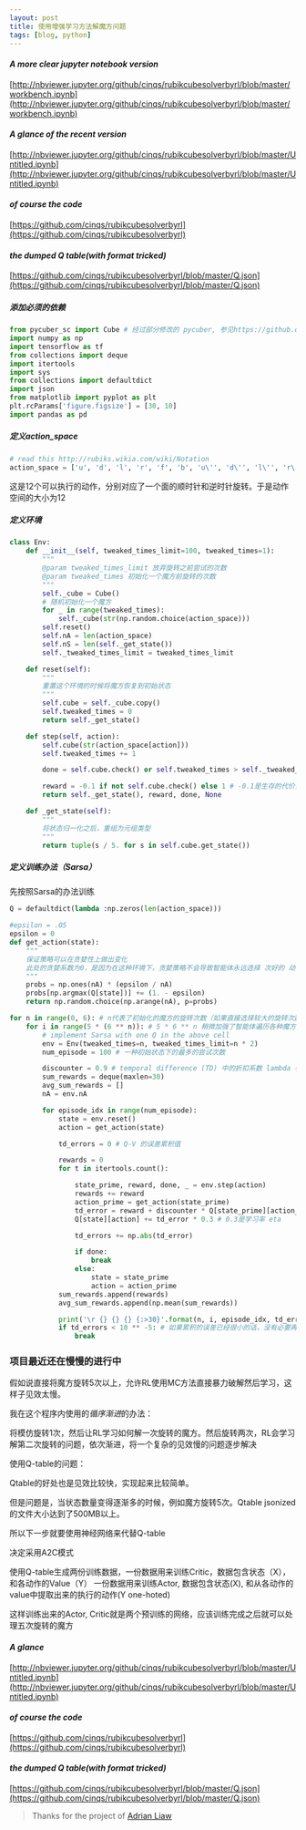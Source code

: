 ```yaml
---
layout: post
title: 使用增强学习方法解魔方问题
tags: [blog, python]
---
```


#### *A more clear jupyter notebook version*
[http://nbviewer.jupyter.org/github/cinqs/rubikcubesolverbyrl/blob/master/workbench.ipynb](http://nbviewer.jupyter.org/github/cinqs/rubikcubesolverbyrl/blob/master/workbench.ipynb)

#### *A glance of the recent version*
[http://nbviewer.jupyter.org/github/cinqs/rubikcubesolverbyrl/blob/master/Untitled.ipynb](http://nbviewer.jupyter.org/github/cinqs/rubikcubesolverbyrl/blob/master/Untitled.ipynb)

#### *of course the code*
[https://github.com/cinqs/rubikcubesolverbyrl](https://github.com/cinqs/rubikcubesolverbyrl)

#### *the dumped Q table(with format tricked)*
[https://github.com/cinqs/rubikcubesolverbyrl/blob/master/Q.json](https://github.com/cinqs/rubikcubesolverbyrl/blob/master/Q.json)

##### 添加必须的依赖

```py
from pycuber_sc import Cube # 经过部分修改的 pycuber, 参见https://github.com/cinqs/rubikcubesolverbyrl
import numpy as np
import tensorflow as tf
from collections import deque
import itertools
import sys
from collections import defaultdict
import json
from matplotlib import pyplot as plt
plt.rcParams['figure.figsize'] = [30, 10]
import pandas as pd
```

##### 定义action_space
```py
# read this http://rubiks.wikia.com/wiki/Notation
action_space = ['u', 'd', 'l', 'r', 'f', 'b', 'u\'', 'd\'', 'l\'', 'r\'', 'f\'', 'b\'']
```

这是12个可以执行的动作，分别对应了一个面的顺时针和逆时针旋转。于是动作空间的大小为12

##### 定义环境
```py
class Env:
    def __init__(self, tweaked_times_limit=100, tweaked_times=1):
        """
        @param tweaked_times_limit 放弃旋转之前尝试的次数
        @param tweaked_times 初始化一个魔方前旋转的次数
        """
        self._cube = Cube()
        # 随机初始化一个魔方
        for _ in range(tweaked_times):
            self._cube(str(np.random.choice(action_space)))
        self.reset()
        self.nA = len(action_space)
        self.nS = len(self._get_state())
        self._tweaked_times_limit = tweaked_times_limit

    def reset(self):
        """
        重置这个环境的时候将魔方恢复到初始状态
        """
        self.cube = self._cube.copy()
        self.tweaked_times = 0
        return self._get_state()

    def step(self, action):
        self.cube(str(action_space[action]))
        self.tweaked_times += 1

        done = self.cube.check() or self.tweaked_times > self._tweaked_times_limit #完成或者放弃

        reward = -0.1 if not self.cube.check() else 1 # -0.1是生存的代价，负值保证了智能体不会在收集芝麻的道路上乐此不疲
        return self._get_state(), reward, done, None            

    def _get_state(self):
        """
        将状态归一化之后，重组为元组类型
        """
        return tuple(s / 5. for s in self.cube.get_state())
```


##### 定义训练办法（Sarsa）
先按照Sarsa的办法训练

```py
Q = defaultdict(lambda :np.zeros(len(action_space)))

#epsilon = .05
epsilon = 0
def get_action(state):
    """
    保证策略可以在贪婪性上做出变化
    此处的贪婪系数为0，是因为在这种环境下，贪婪策略不会导致智能体永远选择 次好的 动作(随着魔方初始旋转次数的增加，可以考虑改变贪婪系数探索更优策略的可能)
    """
    probs = np.ones(nA) * (epsilon / nA)
    probs[np.argmax(Q[state])] += (1. - epsilon)
    return np.random.choice(np.arange(nA), p=probs)

for n in range(0, 6): # n代表了初始化的魔方的旋转次数（如果直接选择较大的旋转次数，会增加训练的智能体的迷茫）
    for i in range(5 * (6 ** n)): # 5 * 6 ** n 稍微加强了智能体遍历各种魔方状态的可能（但是泛化能力几乎为零，这种方法类似于MC方法的暴力美学）
        # implement Sarsa with one Q in the above cell
        env = Env(tweaked_times=n, tweaked_times_limit=n * 2)
        num_episode = 100 # 一种初始状态下的最多的尝试次数

        discounter = 0.9 # temporal difference (TD) 中的折扣系数 lambda 参见 贝尔曼方程 bellman equation https://en.wikipedia.org/wiki/Bellman_equation
        sum_rewards = deque(maxlen=30)
        avg_sum_rewards = []
        nA = env.nA

        for episode_idx in range(num_episode):
            state = env.reset()
            action = get_action(state)

            td_errors = 0 # Q-V 的误差累积值

            rewards = 0
            for t in itertools.count():

                state_prime, reward, done, _ = env.step(action)
                rewards += reward
                action_prime = get_action(state_prime)
                td_error = reward + discounter * Q[state_prime][action_prime] - Q[state][action] # 参见 https://en.wikipedia.org/wiki/Temporal_difference_learning
                Q[state][action] += td_error * 0.3 # 0.3是学习率 eta

                td_errors += np.abs(td_error)

                if done:
                    break
                else:
                    state = state_prime
                    action = action_prime
            sum_rewards.append(rewards)
            avg_sum_rewards.append(np.mean(sum_rewards))

            print('\r {} {} {} {:>30}'.format(n, i, episode_idx, td_errors), end='')
            if td_errors < 10 ** -5: # 如果累积的误差已经很小的话，没有必要再持续尝试（state value近乎收敛）
                break

```

### 项目最近还在慢慢的进行中

假如说直接将魔方旋转5次以上，允许RL使用MC方法直接暴力破解然后学习，这样子见效太慢。

我在这个程序内使用的*循序渐进*的办法：

将模仿旋转1次，然后让RL学习如何解一次旋转的魔方。然后旋转两次，RL会学习解第二次旋转的问题，依次渐进，将一个复杂的见效慢的问题逐步解决

使用Q-table的问题：

Qtable的好处也是见效比较快，实现起来比较简单。

但是问题是，当状态数量变得逐渐多的时候，例如魔方旋转5次。Qtable jsonized的文件大小达到了500MB以上。

所以下一步就要使用神经网络来代替Q-table

决定采用A2C模式

使用Q-table生成两份训练数据，一份数据用来训练Critic，数据包含状态（X），和各动作的Value（Y）
一份数据用来训练Actor, 数据包含状态(X), 和从各动作的value中提取出来的执行的动作(Y one-hoted)

这样训练出来的Actor, Critic就是两个预训练的网络，应该训练完成之后就可以处理五次旋转的魔方

#### *A glance*
[http://nbviewer.jupyter.org/github/cinqs/rubikcubesolverbyrl/blob/master/Untitled.ipynb](http://nbviewer.jupyter.org/github/cinqs/rubikcubesolverbyrl/blob/master/Untitled.ipynb)

#### *of course the code*
[https://github.com/cinqs/rubikcubesolverbyrl](https://github.com/cinqs/rubikcubesolverbyrl)

#### *the dumped Q table(with format tricked)*
[https://github.com/cinqs/rubikcubesolverbyrl/blob/master/Q.json](https://github.com/cinqs/rubikcubesolverbyrl/blob/master/Q.json)

> Thanks for the project of [Adrian Liaw](https://github.com/adrianliaw/PyCuber)
